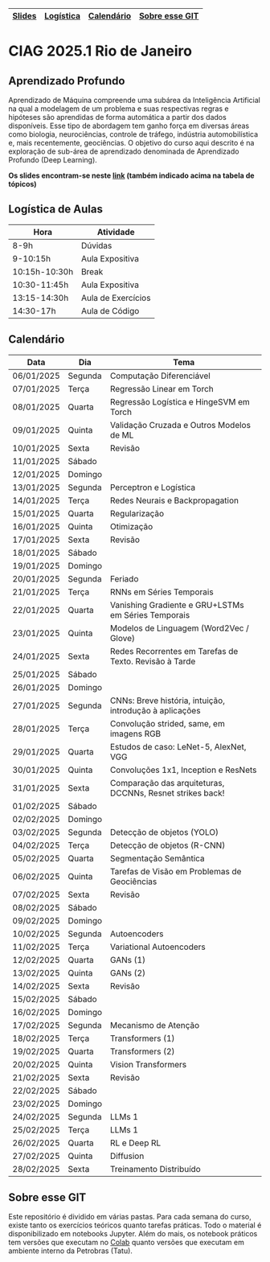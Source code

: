 | [Slides](https://drive.google.com/drive/folders/1EK9_YrhJYX2UvyvZV4pXmVpHRz9pn61s?usp=sharing)  | [Logística](#logistica) | [Calendário](#calendario) | [Sobre esse GIT](#material)  | 
|-------------------------------------------------------------------------------------------------|-------------------------|---------------------------|------------------------------|

# CIAG 2025.1 Rio de Janeiro 

## Aprendizado Profundo

Aprendizado  de  Máquina  compreende  uma  subárea  da  Inteligência  Artificial  na qual  a  modelagem  de  um  problema  e  suas  respectivas regras  e  hipóteses são aprendidas  de  forma  automática  a  partir  dos  dados  disponíveis.  Esse  tipo  de abordagem  tem  ganho  força  em  diversas  áreas  como  biologia,  neurociências, controle  de  tráfego,  indústria  automobilística  e,  mais  recentemente,  geociências. O objetivo do curso aqui descrito é na exploração de sub-área de aprendizado denominada de Aprendizado Profundo (Deep Learning).

**Os slides encontram-se neste [link](https://drive.google.com/drive/folders/1EK9_YrhJYX2UvyvZV4pXmVpHRz9pn61s?usp=sharing) (também indicado acima na tabela de tópicos)**

<a name="logistica"/>

## Logística de Aulas

|  Hora  |  Atividade         |
|--------|--------------------|
| 8-9h   | Dúvidas            |
| 9-10:15h  | Aula Expositiva    |
| 10:15h-10:30h  | Break    |
| 10:30-11:45h  | Aula Expositiva    |
| 13:15-14:30h | Aula de Exercícios |
| 14:30-17h | Aula de Código     |

<a name="calendario"/>

## Calendário

| Data       | Dia       | Tema                                                     |
|------------|-----------|---------------------------------------------------------|
| 06/01/2025 | Segunda   | Computação Diferenciável                                 |
| 07/01/2025 | Terça     | Regressão Linear em Torch                                |
| 08/01/2025 | Quarta    | Regressão Logística e HingeSVM em Torch                 |
| 09/01/2025 | Quinta    | Validação Cruzada e Outros Modelos de ML                |
| 10/01/2025 | Sexta     | Revisão                                                 |
| 11/01/2025 | Sábado    |                                                         |
| 12/01/2025 | Domingo   |                                                         |
| 13/01/2025 | Segunda   | Perceptron e Logística                                  |
| 14/01/2025 | Terça     | Redes Neurais e Backpropagation                         |
| 15/01/2025 | Quarta    | Regularização                                           |
| 16/01/2025 | Quinta    | Otimização                                              |
| 17/01/2025 | Sexta     | Revisão                                                 |
| 18/01/2025 | Sábado    |                                                         |
| 19/01/2025 | Domingo   |                                                         |
| 20/01/2025 | Segunda   | Feriado                                                 |
| 21/01/2025 | Terça     | RNNs em Séries Temporais                                |
| 22/01/2025 | Quarta    | Vanishing Gradiente e GRU+LSTMs em Séries Temporais     |
| 23/01/2025 | Quinta    | Modelos de Linguagem (Word2Vec / Glove)                 |
| 24/01/2025 | Sexta     | Redes Recorrentes em Tarefas de Texto. Revisão à Tarde  |
| 25/01/2025 | Sábado    |                                                         |
| 26/01/2025 | Domingo   |                                                         |
| 27/01/2025 | Segunda   | CNNs: Breve história, intuição, introdução à aplicações |
| 28/01/2025 | Terça     | Convolução strided, same, em imagens RGB                |
| 29/01/2025 | Quarta    | Estudos de caso: LeNet-5, AlexNet, VGG                  |
| 30/01/2025 | Quinta    | Convoluções 1x1, Inception e ResNets                    |
| 31/01/2025 | Sexta     | Comparação das arquiteturas, DCCNNs, Resnet strikes back! |
| 01/02/2025 | Sábado    |                                                         |
| 02/02/2025 | Domingo   |                                                         |
| 03/02/2025 | Segunda   | Detecção de objetos (YOLO)                              |
| 04/02/2025 | Terça     | Detecção de objetos (R-CNN)                             |
| 05/02/2025 | Quarta    | Segmentação Semântica                                   |
| 06/02/2025 | Quinta    | Tarefas de Visão em Problemas de Geociências            |
| 07/02/2025 | Sexta     | Revisão                                                 |
| 08/02/2025 | Sábado    |                                                         |
| 09/02/2025 | Domingo   |                                                         |
| 10/02/2025 | Segunda   | Autoencoders                                            |
| 11/02/2025 | Terça     | Variational Autoencoders                                |
| 12/02/2025 | Quarta    | GANs (1)                                                |
| 13/02/2025 | Quinta    | GANs (2)                                                |
| 14/02/2025 | Sexta     | Revisão                                                 |
| 15/02/2025 | Sábado    |                                                         |
| 16/02/2025 | Domingo   |                                                         |
| 17/02/2025 | Segunda   | Mecanismo de Atenção                                    |
| 18/02/2025 | Terça     | Transformers (1)                                        |
| 19/02/2025 | Quarta    | Transformers (2)                                        |
| 20/02/2025 | Quinta    | Vision Transformers                                     |
| 21/02/2025 | Sexta     | Revisão                                                 |
| 22/02/2025 | Sábado    |                                                         |
| 23/02/2025 | Domingo   |                                                         |
| 24/02/2025 | Segunda   | LLMs 1                                                  |
| 25/02/2025 | Terça     | LLMs 1                                                  |
| 26/02/2025 | Quarta    | RL e Deep RL                                            |
| 27/02/2025 | Quinta    | Diffusion                                               |
| 28/02/2025 | Sexta     | Treinamento Distribuído                                 |

<a name="material"/>

## Sobre esse GIT

Este repositório é dividido em várias pastas. Para cada semana do curso, existe tanto os exercícios
teóricos quanto tarefas práticas. Todo o material é disponibilizado em notebooks Jupyter. Além do
mais, os notebook práticos tem versões que executam no [Colab](https://colab.research.google.com/)
quanto versões que executam em ambiente interno da Petrobras (Tatu).

